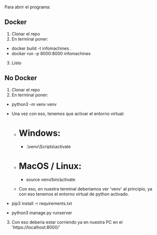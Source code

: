 Para abrir el programa:

## Docker
1. Clonar el repo
2. En terminal poner:
  - docker build -t infomachines .
  - docker run -p 8000:8000 infomachines
    
3. Listo

## No Docker
1. Clonar el repo
2. En terminal poner:
  - python3 -m venv venv
  - Una vez con eso, tenemos que activar el entorno virtual:
    - # Windows:
      - .\venv\Scripts\activate
    - # MacOS / Linux:
      - source venv/bin/activate
     
    - Con eso, en nuestra terminal deberiamos ver 'venv' al principio, ya con eso tenemos el entorno virtual de python activado.
  
  - pip3 install -r requirements.txt
  - python3 manage.py runserver
3. Con eso deberia estar corriendo ya en nuestra PC en el 'https://localhost:8000/'
